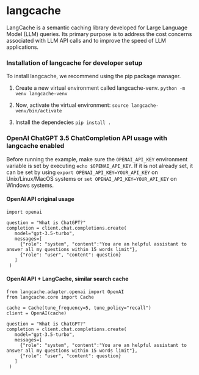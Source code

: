 # langcache
LangCache is a semantic caching library developed for Large Language Model (LLM) queries. Its primary purpose is to address the cost concerns associated with LLM API calls and to improve the speed of LLM applications. 

### Installation of langcache for developer setup
To install langcache, we recommend using the pip package manager.

1. Create a new virtual environment called langcache-venv.
```python -m venv langcache-venv```

2. Now, activate the virtual environment:
```source langcache-venv/bin/activate```

3. Install the dependecies
```pip install .```

### OpenAI ChatGPT 3.5 ChatCompletion API usage with langcache enabled

Before running the example, make sure the `OPENAI_API_KEY` environment variable is set by executing `echo $OPENAI_API_KEY`.
If it is not already set, it can be set by using `export OPENAI_API_KEY=YOUR_API_KEY` on Unix/Linux/MacOS systems or `set OPENAI_API_KEY=YOUR_API_KEY` on Windows systems.

#### OpenAI API original usage
```
import openai

question = "What is ChatGPT?"
completion = client.chat.completions.create(
   model="gpt-3.5-turbo",
   messages=[
     {"role": "system", "content":"You are an helpful assistant to answer all my questions within 15 words limit"},
     {"role": "user", "content": question}
   ]
 )
```
#### OpenAI API + LangCache, similar search cache
```
from langcache.adapter.openai import OpenAI
from langcache.core import Cache

cache = Cache(tune_frequency=5, tune_policy="recall")
client = OpenAI(cache)

question = "What is ChatGPT?"
completion = client.chat.completions.create(
   model="gpt-3.5-turbo",
   messages=[
     {"role": "system", "content":"You are an helpful assistant to answer all my questions within 15 words limit"},
     {"role": "user", "content": question}
   ]
 )
```
